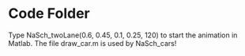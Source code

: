 # Code Folder 

Type NaSch_twoLane(0.6, 0.45, 0.1, 0.25, 120) to start the animation in Matlab. The file draw_car.m is used by NaSch_cars!
